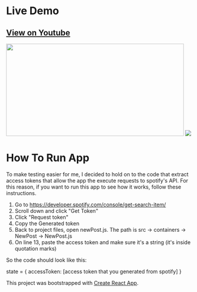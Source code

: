
# Live Demo

## <a href="https://www.youtube.com/watch?v=5TLihuk6wqQ">View on Youtube</a>

<img src="https://media.giphy.com/media/2xPSQl4hf3GO9Gj82K/giphy.gif" width="480" height="250" />

<img src="https://i.imgur.com/SeRNFiC.png" />

# How To Run App

To make testing easier for me, I decided to hold on to the code that extract access tokens that allow the app the execute requests to spotify's API. For this reason, if you want to run this app to see how it works, follow these instructions.

1. Go to https://developer.spotify.com/console/get-search-item/
2. Scroll down and click "Get Token"
3. Click "Request token"
4. Copy the Generated token
5. Back to project files, open newPost.js. The path is src -> containers -> NewPost -> NewPost.js
6. On line 13, paste the access token and make sure it's a string (it's inside quotation marks)

So the code should look like this:

state = {
  accessToken: [access token that you generated from spotify]
}


This project was bootstrapped with [Create React App](https://github.com/facebookincubator/create-react-app).
